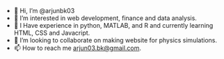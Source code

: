 - 👋 Hi, I’m @arjunbk03
- 👀 I’m interested in web development, finance and data analysis. 
- 🌱 I Have experience in python, MATLAB, and R and currently learning HTML, CSS and Javacript. 
- 💞️ I’m looking to collaborate on making website for physics simulations. 
- 📫 How to reach me arjun03.bk@gmail.com.

<!---
arjunbk03/arjunbk03 is a ✨ special ✨ repository because its `README.md` (this file) appears on your GitHub profile.
You can click the Preview link to take a look at your changes.
--->
